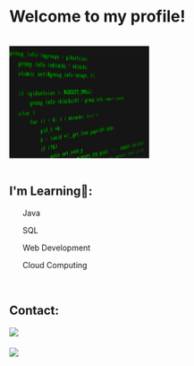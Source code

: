 <h1> Welcome to my profile!</h1> 
<br>
<div>
<img src="code1.gif" alt="coding" align=center style="height: 200px; width:250px;"/>
</div>
<br>

<h2> I'm Learning📖: </h2>

<ul>Java</ul>
<ul>SQL</ul>
<ul>Web Development</ul>
<ul>Cloud Computing</ul>
<br>

<h2> Contact: </h2>
<div>
  <a href="https://www.linkedin.com/in/eduardo-amorim17" target="_blank"><img src="https://img.shields.io/badge/-LinkedIn-%230077B5?style=for-the-badge&logo=linkedin&logoColor=white" target="_blank"></a>
</div>
<br>

<div>
<a href="https://github.com/Edu-Amorim2">
<img height="180em" src="https://github-readme-stats.vercel.app/api/top-langs/?username=edu-ramos-dev&layout=compact&langs_count=7&theme=blue-green"/>
</div>
